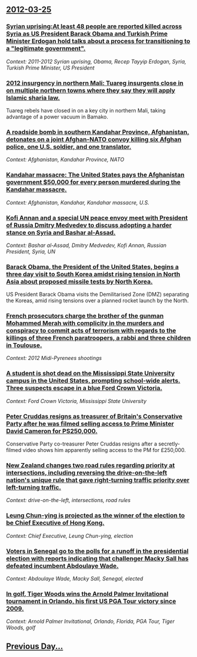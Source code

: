 ## [2012-03-25](/news/2012/03/25/index.md)

### [Syrian uprising:At least 48 people are reported killed across Syria as US President Barack Obama and Turkish Prime Minister Erdogan hold talks about a process for transitioning to a "legitimate government". ](/news/2012/03/25/syrian-uprising-pat-least-48-people-are-reported-killed-across-syria-as-us-president-barack-obama-and-turkish-prime-minister-erdoaan-hold-t.md)
_Context: 2011-2012 Syrian uprising, Obama, Recep Tayyip Erdogan, Syria, Turkish Prime Minister, US President_

### [2012 insurgency in northern Mali: Tuareg insurgents close in on multiple northern towns where they say they will apply Islamic sharia law. ](/news/2012/03/25/2012-insurgency-in-northern-mali-tuareg-insurgents-close-in-on-multiple-northern-towns-where-they-say-they-will-apply-islamic-sharia-law.md)
Tuareg rebels have closed in on a key city in northern Mali, taking advantage of a power vacuum in Bamako.

### [A roadside bomb in southern Kandahar Province, Afghanistan, detonates on a joint Afghan-NATO convoy killing six Afghan police, one U.S. soldier, and one translator. ](/news/2012/03/25/a-roadside-bomb-in-southern-kandahar-province-afghanistan-detonates-on-a-joint-afghan-nato-convoy-killing-six-afghan-police-one-u-s-sold.md)
_Context: Afghanistan, Kandahar Province, NATO_

### [Kandahar massacre: The United States pays the Afghanistan government $50,000 for every person murdered during the Kandahar massacre. ](/news/2012/03/25/kandahar-massacre-the-united-states-pays-the-afghanistan-government-50-000-for-every-person-murdered-during-the-kandahar-massacre.md)
_Context: Afghanistan, Kandahar, Kandahar massacre, U.S._

### [Kofi Annan and a special UN peace envoy meet with President of Russia Dmitry Medvedev to discuss adopting a harder stance on Syria and Bashar al-Assad. ](/news/2012/03/25/kofi-annan-and-a-special-un-peace-envoy-meet-with-president-of-russia-dmitry-medvedev-to-discuss-adopting-a-harder-stance-on-syria-and-basha.md)
_Context: Bashar al-Assad, Dmitry Medvedev, Kofi Annan, Russian President, Syria, UN_

### [Barack Obama, the President of the United States, begins a three day visit to South Korea amidst rising tension in North Asia about proposed missile tests by North Korea. ](/news/2012/03/25/barack-obama-the-president-of-the-united-states-begins-a-three-day-visit-to-south-korea-amidst-rising-tension-in-north-asia-about-proposed.md)
US President Barack Obama visits the Demilitarised Zone (DMZ) separating the Koreas, amid rising tensions over a planned rocket launch by the North.

### [French prosecutors charge the brother of the gunman Mohammed Merah with complicity in the murders and conspiracy to commit acts of terrorism with regards to the killings of three French paratroopers, a rabbi and three children in Toulouse. ](/news/2012/03/25/french-prosecutors-charge-the-brother-of-the-gunman-mohammed-merah-with-complicity-in-the-murders-and-conspiracy-to-commit-acts-of-terrorism.md)
_Context: 2012 Midi-Pyrenees shootings_

### [A student is shot dead on the Mississippi State University campus in the United States, prompting school-wide alerts. Three suspects escape in a blue Ford Crown Victoria. ](/news/2012/03/25/a-student-is-shot-dead-on-the-mississippi-state-university-campus-in-the-united-states-prompting-school-wide-alerts-three-suspects-escape.md)
_Context: Ford Crown Victoria, Mississippi State University_

### [Peter Cruddas resigns as treasurer of Britain's Conservative Party after he was filmed selling access to Prime Minister David Cameron for PS250,000. ](/news/2012/03/25/peter-cruddas-resigns-as-treasurer-of-britain-s-conservative-party-after-he-was-filmed-selling-access-to-prime-minister-david-cameron-for-aps.md)
Conservative Party co-treasurer Peter Cruddas resigns after a secretly-filmed video shows him apparently selling access to the PM for £250,000.

### [New Zealand changes two road rules regarding priority at intersections, including reversing the drive-on-the-left nation's unique rule that gave right-turning traffic priority over left-turning traffic. ](/news/2012/03/25/new-zealand-changes-two-road-rules-regarding-priority-at-intersections-including-reversing-the-drive-on-the-left-nation-s-unique-rule-that.md)
_Context: drive-on-the-left, intersections, road rules_

### [Leung Chun-ying is projected as the winner of the election to be Chief Executive of Hong Kong. ](/news/2012/03/25/leung-chun-ying-is-projected-as-the-winner-of-the-election-to-be-chief-executive-of-hong-kong.md)
_Context: Chief Executive, Leung Chun-ying, election_

### [Voters in Senegal go to the polls for a runoff in the presidential election with reports indicating that challenger Macky Sall has defeated incumbent Abdoulaye Wade. ](/news/2012/03/25/voters-in-senegal-go-to-the-polls-for-a-runoff-in-the-presidential-election-with-reports-indicating-that-challenger-macky-sall-has-defeated.md)
_Context: Abdoulaye Wade, Macky Sall, Senegal, elected_

### [In golf, Tiger Woods wins the Arnold Palmer Invitational tournament in Orlando, his first US PGA Tour victory since 2009. ](/news/2012/03/25/in-golf-tiger-woods-wins-the-arnold-palmer-invitational-tournament-in-orlando-his-first-us-pga-tour-victory-since-2009.md)
_Context: Arnold Palmer Invitational, Orlando, Florida, PGA Tour, Tiger Woods, golf_

## [Previous Day...](/news/2012/03/24/index.md)

